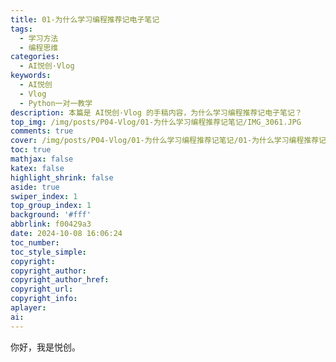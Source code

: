 ```yaml
---
title: 01-为什么学习编程推荐记电子笔记
tags:
  - 学习方法
  - 编程思维
categories:
  - AI悦创·Vlog
keywords:
  - AI悦创
  - Vlog
  - Python一对一教学
description: 本篇是 AI悦创·Vlog 的手稿内容，为什么学习编程推荐记电子笔记？
top_img: /img/posts/P04-Vlog/01-为什么学习编程推荐记笔记/IMG_3061.JPG
comments: true
cover: /img/posts/P04-Vlog/01-为什么学习编程推荐记笔记/01-为什么学习编程推荐记笔记.webp
toc: true
mathjax: false
katex: false
highlight_shrink: false
aside: true
swiper_index: 1
top_group_index: 1
background: '#fff'
abbrlink: f00429a3
date: 2024-10-08 16:06:24
toc_number:
toc_style_simple:
copyright:
copyright_author:
copyright_author_href:
copyright_url:
copyright_info:
aplayer:
ai:
---
```


你好，我是悦创。

